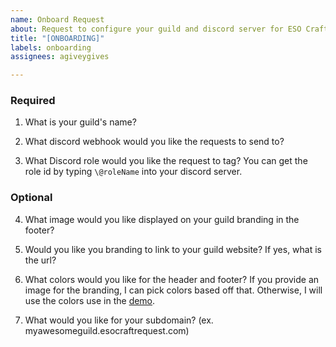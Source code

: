 ```yaml
---
name: Onboard Request
about: Request to configure your guild and discord server for ESO Craft Request
title: "[ONBOARDING]"
labels: onboarding
assignees: agiveygives

---
```


### Required
1. What is your guild's name?

2. What discord webhook would you like the requests to send to?

3. What Discord role would you like the request to tag? You can get the role id by typing `\@roleName` into your discord server.

### Optional
4. What image would you like displayed on your guild branding in the footer?

5. Would you like you branding to link to your guild website? If yes, what is the url?

6. What colors would you like for the header and footer? If you provide an image for the branding, I can pick colors based off that. Otherwise, I will use the colors use in the [demo](https://demo.esocraftrequest.com).

7. What would you like for your subdomain? (ex. myawesomeguild.esocraftrequest.com)
